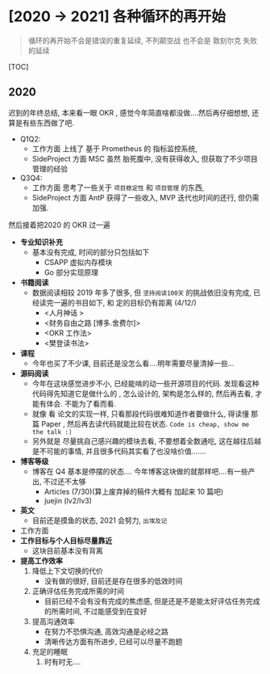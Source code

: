 # [2020 -> 2021] 各种循环的再开始

> 循环的再开始不会是错误的重复延续, 不列颠空战 也不会是 敦刻尔克 失败的延续

[TOC]

## 2020

迟到的年终总结, 本来看一眼 OKR , 感觉今年简直啥都没做....然后再仔细想想, 还算是有些东西做了吧.

* Q1Q2: 
  * 工作方面 上线了 基于 Prometheus 的  指标监控系统,
  * SideProject 方面 MSC 虽然 胎死腹中, 没有获得收入, 但获取了不少项目管理的经验
* Q3Q4:
  * 工作方面 思考了一些关于 `项目稳定性` 和 `项目管理` 的东西, 
  * SideProject 方面 AntP 获得了一些收入, MVP 迭代也时间的还行, 但仍需加强.

然后接着把2020 的 OKR 过一遍

* **专业知识补充**
  * 基本没有完成, 时间的部分只包括如下
    * CSAPP 虚拟内存模块
    * Go 部分实现原理
* **书籍阅读**
  * 数据阅读相较 2019 年多了很多, 但 `坚持阅读100天` 的挑战依旧没有完成, 已经读完一遍的书目如下, 和 定的目标仍有距离 (4/12/) 
    * <人月神话 >
    * <财务自由之路 [博多.舍费尔]>
    * <OKR 工作法>
    * <樊登读书法>
* **课程**
  * 今年也买了不少课, 目前还是没怎么看....明年需要尽量清掉一些...
* **源码阅读**
  * 今年在这块感觉进步不小, 已经能啃的动一些开源项目的代码. 发现看这种代码得先知道它是做什么的 , 怎么设计的, 架构是怎么样的, 然后再去看, 才能有体会. 不能为了看而看.  
  * 就像 看 论文的实现一样, 只看那段代码很难知道作者要做什么, 得读懂 那篇 Paper , 然后再去读代码就能比较在状态. `Code is cheap, show me the talk :)`
  * 另外就是 尽量挑自己感兴趣的模块去看, 不要想着全数通吃, 这在越往后越是不可能的事情, 并且很多代码其实看了也没啥价值.......
* **博客等级**
  * 博客在 Q4 基本是停摆的状态.... 今年博客这块做的就那样吧....有一些产出, 不过还不太够
    * Articles (7/30)(算上废弃掉的稿件大概有 加起来 10 篇吧)
    * juejin (lv2/lv3)
* **英文**
  * 目前还是摸鱼的状态, 2021 会努力, `出埃及记`
* 工作方面
* **工作目标与个人目标尽量靠近**
  * 这块目前基本没有背离
* **提高工作效率**
  1. 降低上下文切换的代价
     * 没有做的很好, 目前还是存在很多的低效时间
  2. 正确评估任务完成所需的时间
     * 目前已经不会有没有完成的焦虑感, 但是还是不是能太好评估任务完成的所需时间, 不过能感受到在变好
  3. 提高沟通效率
     * 在努力不恐惧沟通, 高效沟通是必经之路
     * 清晰传达方面有所进步, 已经可以尽量不跑题
  4. 充足的睡眠
     1. 时有时无....